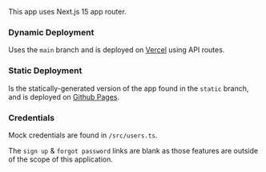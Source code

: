 This app uses Next.js 15 app router.

### Dynamic Deployment

Uses the `main` branch and is deployed on [Vercel](https://login-example-nextjs.vercel.app/) using API routes.

### Static Deployment

Is the statically-generated version of the app found in the `static` branch, and is deployed on [Github Pages](https://m-shum.github.io/login-example-nextjs/).

### Credentials

Mock credentials are found in `/src/users.ts`.

The `sign up` & `forgot password` links are blank as those features are outside of the scope of this application.
